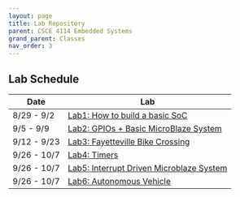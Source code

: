 ```yaml
---
layout: page
title: Lab Repository
parent: CSCE 4114 Embedded Systems
grand_parent: Classes
nav_order: 3
---
```


## Lab Schedule 

| Date        | Lab                                                 |
| ----------- | --------------------------------------------------- |
| 8/29 - 9/2  | [Lab1: How to build a basic SoC](lab1.md)           |
| 9/5  - 9/9  | [Lab2: GPIOs + Basic MicroBlaze System](lab2.md)    |
| 9/12 - 9/23 | [Lab3: Fayetteville Bike Crossing](lab3.md)         |
| 9/26 - 10/7 | [Lab4: Timers](lab4.md)                             |
| 9/26 - 10/7 | [Lab5: Interrupt Driven Microblaze System](lab5.md) |
| 9/26 - 10/7 | [Lab6: Autonomous Vehicle](lab6.md)                 |